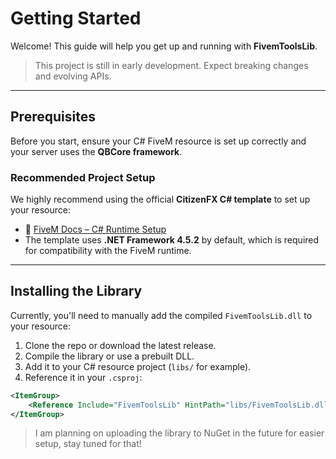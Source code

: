 # Getting Started

Welcome! This guide will help you get up and running with **FivemToolsLib**.

> This project is still in early development. Expect breaking changes and evolving APIs.

---

## Prerequisites

Before you start, ensure your C# FiveM resource is set up correctly and your server uses the **QBCore framework**.

### Recommended Project Setup

We highly recommend using the official **CitizenFX C# template** to set up your resource:

- 🔗 [FiveM Docs – C# Runtime Setup](https://docs.fivem.net/docs/scripting-manual/runtimes/csharp/)
- The template uses **.NET Framework 4.5.2** by default, which is required for compatibility with the FiveM runtime.

---

## Installing the Library

Currently, you'll need to manually add the compiled `FivemToolsLib.dll` to your resource:

1. Clone the repo or download the latest release.
2. Compile the library or use a prebuilt DLL.
3. Add it to your C# resource project (`libs/` for example).
4. Reference it in your `.csproj`:

```xml
<ItemGroup>
    <Reference Include="FivemToolsLib" HintPath="libs/FivemToolsLib.dll"/>
</ItemGroup>
```

> I am planning on uploading the library to NuGet in the future for easier setup, stay tuned for that!